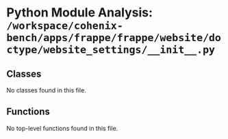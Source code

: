 # Python Module Analysis: `/workspace/cohenix-bench/apps/frappe/frappe/website/doctype/website_settings/__init__.py`

## Classes

No classes found in this file.


## Functions

No top-level functions found in this file.
